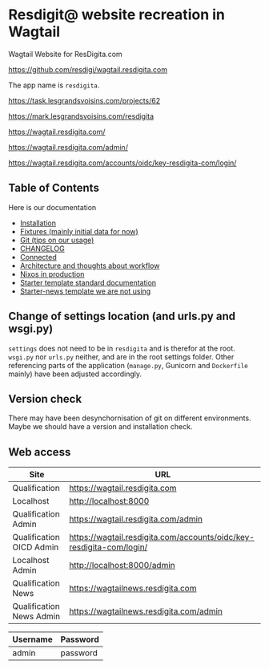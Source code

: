 # Resdigit@ website recreation in Wagtail

Wagtail Website for ResDigita.com

https://github.com/resdigi/wagtail.resdigita.com

The app name is `resdigita`. 

https://task.lesgrandsvoisins.com/projects/62

https://mark.lesgrandsvoisins.com/resdigita

https://wagtail.resdigita.com/

https://wagtail.resdigita.com/admin/

https://wagtail.resdigita.com/accounts/oidc/key-resdigita-com/login/

## Table of Contents

Here is our documentation

  - [Installation](./doc/installation.md)
  - [Fixtures (mainly initial data for now)](./doc/fixtures.md)
  - [Git (tips on our usage)](./doc/git.md)
  - [CHANGELOG](./CHANGELOG.md)
  - [Connected](./doc/connected.md)
  - [Architecture and thoughts about workflow](./doc/architecture.md)
  - [Nixos in production](./doc/nixos.md)
  - [Starter template standard documentation](./doc/starter.md)
  - [Starter-news template we are not using](./doc/starter-news.md)

## Change of settings location (and urls.py and wsgi.py)

`settings` does not need to be in `resdigita` and is therefor at the root. `wsgi.py` nor `urls.py` neither, and are in the root settings folder. Other referencing parts of the application (`manage.py`, Gunicorn and `Dockerfile` mainly) have been adjusted accordingly.

## Version check

There may have been desynchornisation of git on different environments. Maybe we should have a version and installation check. 

## Web access

| Site | URL |
| ---  | --- |
| Qualification | <https://wagtail.resdigita.com> |
| Localhost | <http://localhost:8000> |
| Qualification Admin | <https://wagtail.resdigita.com/admin> |
| Qualification OICD Admin | <https://wagtail.resdigita.com/accounts/oidc/key-resdigita-com/login/> |
| Localhost Admin | <http://localhost:8000/admin> |
| Qualification News | <https://wagtailnews.resdigita.com> |
| Qualification News Admin | <https://wagtailnews.resdigita.com/admin> |

| Username | Password |
| ---  | --- |
| admin | password |

